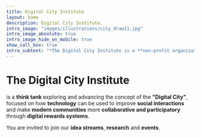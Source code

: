 ```yaml
---
title: Digital City Institute
layout: home
description: Digital City Institute.
intro_image: "images/illustrations/city_draw11.jpg"
intro_image_absolute: true
intro_image_hide_on_mobile: true
show_call_box: true
intro_subtext: "*The Digital City Institute is a **non-profit organization** that is **open to the public** and **open to community participation**."
---
```


# The Digital City Institute

is a **think tank** exploring and advancing the concept of the **"Digital City"**, focused on how **technology** can be used to improve **social interactions** and make **modern communities** more **collaborative and participatory** through **digital rewards systems**.

You are invited to join our **idea streams**, **research** and **events**.

